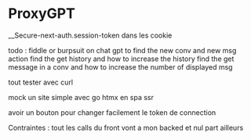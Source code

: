 # ProxyGPT

__Secure-next-auth.session-token   dans les cookie


todo :
fiddle or burpsuit on chat gpt to find the new conv and new msg action
find the get history and how to increase the history
find the get message in a conv and how to increase the number of displayed msg

tout tester avec curl

mock un site simple avec go htmx en spa ssr

avoir un bouton pour changer facilement le token de connection 



Contraintes :
tout les calls du front vont a mon backed et nul part ailleurs